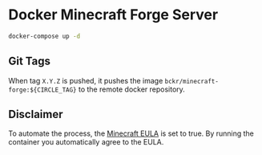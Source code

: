 # Docker Minecraft Forge Server

``` bash
docker-compose up -d
```

## Git Tags
When tag `X.Y.Z` is pushed, it pushes the image `bckr/minecraft-forge:${CIRCLE_TAG}` to the remote docker repository.

## Disclaimer
To automate the process, the [Minecraft EULA](https://account.mojang.com/documents/minecraft_eula) is set to true. By running the container you automatically agree to the EULA.